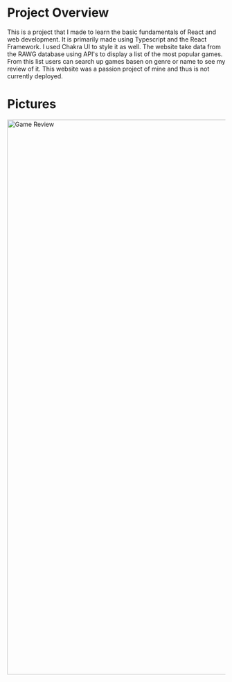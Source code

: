 # **Project Overview**
This is a project that I made to learn the basic fundamentals of React and web development. It is primarily made using Typescript and the React Framework. I used Chakra UI to style it as well. The website take data from the RAWG database using API's to display a list of the most popular games. From this list users can search up games basen on genre or name to see my review of it. This website was a passion project of mine and thus is not currently deployed.
# **Pictures**
<img width="1281" alt="Game Review" src="https://github.com/user-attachments/assets/829b4a7d-7b13-424a-9e8c-09b161ead9a1">
